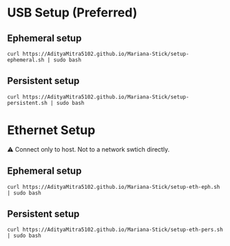 # USB Setup (Preferred)
## Ephemeral setup
```
curl https://AdityaMitra5102.github.io/Mariana-Stick/setup-ephemeral.sh | sudo bash
```

## Persistent setup
```
curl https://AdityaMitra5102.github.io/Mariana-Stick/setup-persistent.sh | sudo bash
```

# Ethernet Setup
⚠️ Connect only to host. Not to a network swtich directly.
## Ephemeral setup
```
curl https://AdityaMitra5102.github.io/Mariana-Stick/setup-eth-eph.sh | sudo bash
```

## Persistent setup
```
curl https://AdityaMitra5102.github.io/Mariana-Stick/setup-eth-pers.sh | sudo bash
```
